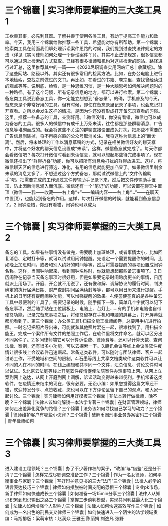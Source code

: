 # 三个锦囊 | 实习律师要掌握的三大类工具1

工欲善其事，必先利其器。了解并善于使用各类工具，有助于提高工作能力和效率。今天，我用三个锦囊给你推荐一些工具，希望能对你有所帮助。第一个锦囊：检索类工具在前面我们聊处理诉讼案件思路的时候，我们提到过查找法律规定的方法（详见《实习律师如何处理一个诉讼案件？》）。其实不止法律规定，很多信息都可以通过网上检索的方式获取。已经有很多律师和机构对这些检索的网站、路径进行过汇总，这里推荐其中的一篇——《2020尽职调查实用网站汇总 | 收藏版》。除了这些网站、路径以外，其实还有很多常用的检索方法。比如，在办公电脑上进行本地检索，查找之前做过的文书。再比如，在看过的书籍、卷宗里，查找曾经读过的观点等等。说到底，检索，是一种思维习惯，是一种大脑思考如何解决问题时的一种路径。有了这个习惯，所有记录信息的地方，都可以进行检索。第二个锦囊：备忘类工具说到备忘工具，你一定能立刻想到“备忘录”。的确，手机普及的今天，备忘录是个非常好用的工具。但有时候，即使在备忘录里记录了事项，也会忘记打开查看。之所以会发生这样的情况，是因为你还没有形成打开备忘录查看的习惯。这里，推荐一些备忘的工具，亲测好用。1.微信没错，你没有看错，微信也可以成为备忘的工具。很多人的微信中有成千上万条未读，往往都是那些群聊消息、广告信息等堆砌而成的。我会将这些不关注的群聊直接设置成免打扰，把那些不需要的广告信息删除掉，将不再感兴趣的公众号取消关注。我将这称为信息上的“断舍离”。然后，将未处理的工作以消息草稿的方式，记录在相关微信好友的聊天框中，并将这个好友的聊天信息设置成“未读”。这样，微信备忘就完成了。每天你都会看微信吧？每次打开微信时看到未读信息，就可以想起那些待完成事项了。现在微信还推出了“群聊折叠”功能，你可以把所有消息免打扰的群聊放进去。这样，将微信聊天区的信息进行筛选、净化，有用的信息就能更加凸显了。如果微信里剩余未读的消息太多了，不想通过这个方式备忘，那就试试微信上的“文件传输助手”吧。把需要完成的工作通过文件传输助手记录下来，然后把文件传输助手置顶，防止因新消息涌入而沉底。微信还有一个“笔记”的功能，可以设置在聊天中置顶（微信——我——收藏——右上角“+”——编辑内容——右上角“…”——在聊天中置顶），也能起到备忘的作用。这样，每次打开微信的时候，就能看到备忘信息了。2.闹钟没错，你没有看错，闹钟也可以成为

# 三个锦囊 | 实习律师要掌握的三大类工具2

备忘的工具。如果有些事情没有做完，需要晚上加班处理，或者事情太小，比如回复消息、定时打卡等，就可以试试用闹钟提醒。先设定一个需要提醒你的时间，比如晚上加班时间，或者和别人约好的时间等等，然后将需要提醒的事项设置成闹钟名称。这样，当闹钟响起来，看到闹钟名称时，你就能想起那些备忘事项了。3.日历闹钟在记录当天备忘事项时很好用，但是如果要记录时间跨度更长的事情，日历就派上用场了。开庭、开会就不用说了，还有像和解、调解协议的履行时间、判决确定的执行届满日期、财产查封期间届满续封等等，都可以用日历来进行提醒。手机上的日历还有提醒闹钟功能，可以增强提醒的效果。4.便签便签真的是各种备忘工具中最便利的工具了。需要记录的时候，随手撕下一张，简单几个字就可以记下备忘事项，然后随手贴在工位隔板上、电脑上、台灯上……有的手机和电脑也自带便签功能，记录完备忘事项之后，将便签留存在手机和电脑的屏幕上，打开屏幕就都能看到了。第三个锦囊：办公类工具1.扫描全能王律师阅卷，总要用手机进行拍照。一时忘记把照片导出来，可能就和其他照片混在一起，很难找到了。用扫描全能王，完成一个案件所有文件的拍照工作后，在软件里将文件命名，就可以区分出不同案件了。2.多问律师端它可以计算诉讼费、律师费等，还可以计算天数、查询法律、案例，还有很多小功能，可以去探索一下。3.腾讯会议等线上会议类软件疫情让很多线上会议软件迅速崛起。常备这类软件，可以随时与团队律师、客户一起讨论工作，不受地域和空间的限制。4.石墨等线上共享文档类软件这类软件可以让不同的人在不同的时间，在线上编辑和共享同一个文件，汇总信息、讨论文件时可以试试。5.北京云法庭等线上开庭软件疫情促使法院案件办理事项上网。从网上立案到网上送达，从网上开庭到网上调解，诉讼活动变得越来越便利。手机常备这类软件，在疫情还未结束的现在，很有必要。无讼小编：如果您觉得这篇文章还不错，欢迎转发分享、点赞收藏，您也可以在下方评论区留下自己的观点，和大家一起讨论。三个锦囊 | 实习律师如何用好模板三个锦囊 | 非法本转行做律师，晚不晚？三个锦囊 | 法律人该如何解锁一本法学专著三个锦囊 | 在财富管理领域，律师如何走出差异化竞争的路径？三个锦囊 | 法务该如何寻找自己学习的动力？三个锦囊 | 律师维护客户有哪些小诀窍？三个锦囊 | 破解币圈刑事业务办案密码三个锦囊 | 青年律师如何

# 三个锦囊 | 实习律师要掌握的三大类工具3

进入建设工程领域？三个锦囊 | 办了不少著作权的案子，“改编”与“借鉴”还是分不清？三个锦囊 | 怎样完成尽职调查准备工作？三个锦囊 | 作为一名女律师，如何平衡事业与家庭？三个锦囊 | 写好辩护意见书的三大“法门”三个锦囊 | 法律人必学的语言表达技巧三个锦囊 | 律师如何摆脱被时间支配的恐惧三个锦囊 | 专业pk市场，新手律师如何快速成长三个锦囊 | 如何准备一场15min分享三个锦囊 | 法律人从知识积累到知识输出之路三个锦囊 | 掌握三步谈判模型，实现共同利益最大化三个锦囊 | 法律人如何增强个人影响力三个锦囊 | 法律人如何快速高效写作三个锦囊 | 如何成为一名出色的刑民交叉律师三个锦囊 | 如何快速进入一个陌生的法学领域责编：马旭排版：梁萌审核：赵润众 王雅玉 陈丽娟 刘逸凡 张野

